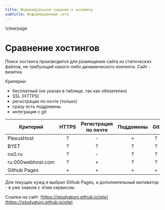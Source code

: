 ```yaml
---
title: Индивидуальное задание к экзамену
subtitle: Информационные сети
---
```

\clearpage

# Сравнение хостингов

Поиск хостинга производится для размещения сайта из статических файлов, не требующий какого-либо динамического контента. Сайт - визитка.

Критерии:

- бесплатный (не указан в таблице, так как обязателен)
- SSL (HTTPS)
- регистрация по почте (только)
- сразу есть поддомены
- интеграция с git

*Критерий*        | HTTPS | Регистрация по почте | Поддомены | Git
------------------|:-----:|:--------------------:|:---------:|:---:
PlexusHost        | ?     | -                    | +         | ?
BYET              | ?     | ?                    | ?         | ?
nx0.ru            | ?     | -                    | ?         | ?
ru.000webhost.com | ?     | +                    | ?         | ?
Github Pages      | +     | +                    | +         | +

Для текущих нужд я выбрал Github Pages, и дополнительный мотиватор - я уже знаком с этим сервисом.

Ссылка на сайт: [https://istudyatuni.github.io/site](https://istudyatuni.github.io/site)

